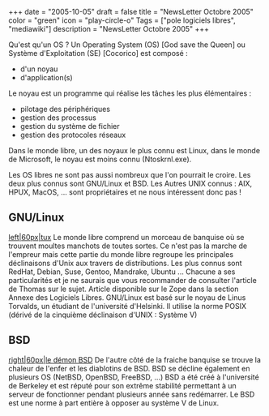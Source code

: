 +++
date = "2005-10-05"
draft = false
title = "NewsLetter Octobre 2005"
color = "green"
icon = "play-circle-o"
Tags = ["pole logiciels libres", "mediawiki"]
description = "NewsLetter Octobre 2005"
+++

Qu'est qu'un OS ? Un Operating System (OS) [God save the Queen] ou
Système d'Exploitation (SE) [Cocorico] est composé :

-   d'un noyau
-   d'application(s)

Le noyau est un programme qui réalise les tâches les plus élémentaires :

-   pilotage des périphériques
-   gestion des processus
-   gestion du système de fichier
-   gestion des protocoles réseaux

Dans le monde libre, un des noyaux le plus connu est Linux, dans le
monde de Microsoft, le noyau est moins connu (Ntoskrnl.exe).

Les OS libres ne sont pas aussi nombreux que l'on pourrait le croire.
Les deux plus connus sont GNU/Linux et BSD. Les Autres UNIX connus :
AIX, HPUX, MacOS, ... sont propriétaires et ne nous intéressent donc pas
!

GNU/Linux
---------

[left|60px|tux](image:Tux-larg.jpg "wikilink") Le monde libre comprend
un morceau de banquise où se trouvent moultes manchots de toutes sortes.
Ce n'est pas la marche de l'empreur mais cette partie du monde libre
regroupe les principales déclinaisons d'Unix aux travers de
distributions. Les plus connus sont RedHat, Debian, Suse, Gentoo,
Mandrake, Ubuntu ... Chacune a ses particularités et je ne saurais que
vous recommander de consulter l'article de Thomas sur le sujet. Article
disponible sur le Zope dans la section Annexe des Logiciels Libres.
GNU/Linux est basé sur le noyau de Linus Torvalds, un étudiant de
l'université d'Helsinki. Il utilise la norme POSIX (dérivé de la
cinquième déclinaison d'UNIX : Système V)

BSD
---

[right|60px|le démon BSD](image:Bsd-big.png "wikilink") De l'autre côté
de la fraiche banquise se trouve la chaleur de l'enfer et les diablotins
de BSD. BSD se décline également en plusieurs OS (NetBSD, OpenBSD,
FreeBSD, ...) BSD a été créé à l'université de Berkeley et est réputé
pour son extrême stabilité permettant à un serveur de fonctionner
pendant plusieurs année sans redémarrer. Le BSD est une norme à part
entière à opposer au système V de Linux.
